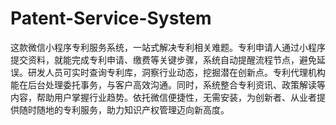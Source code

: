 # Patent-Service-System
这款微信小程序专利服务系统，一站式解决专利相关难题。专利申请人通过小程序提交资料，就能完成专利申请、缴费等关键步骤，系统自动提醒流程节点，避免延误。研发人员可实时查询专利库，洞察行业动态，挖掘潜在创新点。专利代理机构能在后台处理委托事务，与客户高效沟通。同时，系统整合专利资讯、政策解读等内容，帮助用户掌握行业趋势。依托微信便捷性，无需安装，为创新者、从业者提供随时随地的专利服务，助力知识产权管理迈向新高度。 
